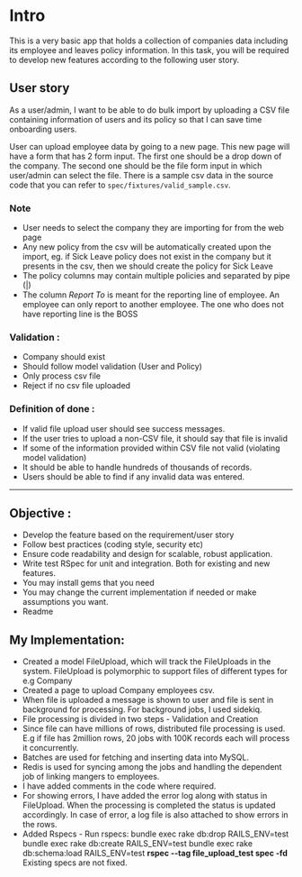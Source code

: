 # Intro
This is a very basic app that holds a collection of companies data including its employee and leaves policy information. In this task, you will be required to develop new features according to the following user story.

## User story
As a user/admin, I want to be able to do bulk import by uploading a CSV file containing information of users and its policy so that I can save time onboarding users.

User can upload employee data by going to a new page. This new page will have a form that has 2 form input. The first one should be a drop down of the company. The second one should be the file form input in which user/admin can select the file. There is a sample csv data in the source code that you can refer to `spec/fixtures/valid_sample.csv`.

### Note
* User needs to select the company they are importing for from the web page
* Any new policy from the csv will be automatically created upon the import, eg. if Sick Leave policy does not exist in the company but it presents in the csv, then we should create the policy for Sick Leave
* The policy columns may contain multiple policies and separated by pipe (|)
* The column *Report To* is meant for the reporting line of employee. An employee can only report to another employee. The one who does not have reporting line is the BOSS

### Validation :

* Company should exist
* Should follow model validation (User and Policy)
* Only process csv file
* Reject if no csv file uploaded


### Definition of done :

* If valid file upload user should see success messages.
* If the user tries to upload a non-CSV file, it should say  that file is invalid
* If some of the information provided within CSV file not valid (violating model validation)
* It should be able to handle hundreds of thousands of records.
* Users should be able to find if any invalid data was entered.
---

## Objective :

* Develop the feature based on the requirement/user story
* Follow best practices (coding style, security etc)
* Ensure code readability and design for scalable, robust application.
* Write test RSpec for unit and integration. Both for existing and new features.
* You may install gems that you need
* You may change the current implementation if needed or make assumptions you want.
* Readme

## My Implementation:

* Created a model FileUpload, which will track the FileUploads in the system. FileUpload is polymorphic to support files of different types for e.g Company
* Created a page to upload Company employees csv.
* When file is uploaded a message is shown to user and file is sent in background for processing. For background jobs, I used sidekiq.
* File processing is divided in two steps - Validation and Creation
* Since file can have millions of rows, distributed file processing is used. E.g if file has 2million rows, 20 jobs with 100K records each will process it concurrently.
* Batches are used for fetching and inserting data into MySQL.
* Redis is used for syncing among the jobs and handling the dependent job of linking mangers to employees.
* I have added comments in the code where required.
* For showing errors, I have added the error log along with status in FileUpload. When the processing is completed the status is updated accordingly. In case of error, a log file is also attached to show errors in the rows.
* Added Rspecs - 
  Run rspecs:
  bundle exec rake db:drop RAILS_ENV=test
  bundle exec rake db:create RAILS_ENV=test
  bundle exec rake db:schema:load RAILS_ENV=test
  **rspec --tag file_upload_test spec -fd** 
  Existing specs are not fixed.
